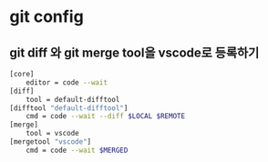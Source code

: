 # git config
## git diff 와 git merge tool을 vscode로 등록하기
```sh
[core]
	editor = code --wait
[diff]
	tool = default-difftool
[difftool "default-difftool"]
	cmd = code --wait --diff $LOCAL $REMOTE
[merge]
	tool = vscode
[mergetool "vscode"]
	cmd = code --wait $MERGED
```